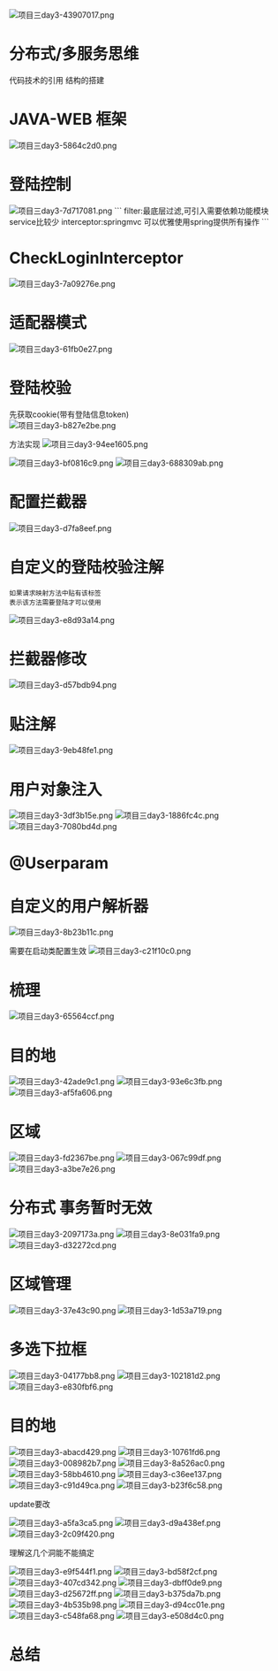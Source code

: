<img alt="项目三day3-43907017.png" src="assets/项目三day3-43907017.png" width="" height="" >

# 分布式/多服务思维
代码技术的引用
结构的搭建

# JAVA-WEB 框架
<img alt="项目三day3-5864c2d0.png" src="assets/项目三day3-5864c2d0.png" width="" height="" >

# 登陆控制
<img alt="项目三day3-7d717081.png" src="assets/项目三day3-7d717081.png" width="" height="" >
```
filter:最底层过滤,可引入需要依赖功能模块service比较少
interceptor:springmvc  可以优雅使用spring提供所有操作
```

# CheckLoginInterceptor
<img alt="项目三day3-7a09276e.png" src="assets/项目三day3-7a09276e.png" width="" height="" >

# 适配器模式
<img alt="项目三day3-61fb0e27.png" src="assets/项目三day3-61fb0e27.png" width="" height="" >

# 登陆校验
先获取cookie(带有登陆信息token)    
<img alt="项目三day3-b827e2be.png" src="assets/项目三day3-b827e2be.png" width="" height="" >

方法实现
<img alt="项目三day3-94ee1605.png" src="assets/项目三day3-94ee1605.png" width="" height="" >

<img alt="项目三day3-bf0816c9.png" src="assets/项目三day3-bf0816c9.png" width="" height="" >

<img alt="项目三day3-688309ab.png" src="assets/项目三day3-688309ab.png" width="" height="" >

# 配置拦截器
<img alt="项目三day3-d7fa8eef.png" src="assets/项目三day3-d7fa8eef.png" width="" height="" >

# 自定义的登陆校验注解
```
如果请求映射方法中贴有该标签
表示该方法需要登陆才可以使用
```
<img alt="项目三day3-e8d93a14.png" src="assets/项目三day3-e8d93a14.png" width="" height="" >

# 拦截器修改
<img alt="项目三day3-d57bdb94.png" src="assets/项目三day3-d57bdb94.png" width="" height="" >

# 贴注解
<img alt="项目三day3-9eb48fe1.png" src="assets/项目三day3-9eb48fe1.png" width="" height="" >

# 用户对象注入

<img alt="项目三day3-3df3b15e.png" src="assets/项目三day3-3df3b15e.png" width="" height="" >

<img alt="项目三day3-1886fc4c.png" src="assets/项目三day3-1886fc4c.png" width="" height="" >

<img alt="项目三day3-7080bd4d.png" src="assets/项目三day3-7080bd4d.png" width="" height="" >

# @Userparam
# 自定义的用户解析器
<img alt="项目三day3-8b23b11c.png" src="assets/项目三day3-8b23b11c.png" width="" height="" >

需要在启动类配置生效
<img alt="项目三day3-c21f10c0.png" src="assets/项目三day3-c21f10c0.png" width="" height="" >

# 梳理  
<img alt="项目三day3-65564ccf.png" src="assets/项目三day3-65564ccf.png" width="" height="" >

# 目的地
<img alt="项目三day3-42ade9c1.png" src="assets/项目三day3-42ade9c1.png" width="" height="" >

<img alt="项目三day3-93e6c3fb.png" src="assets/项目三day3-93e6c3fb.png" width="" height="" >

<img alt="项目三day3-af5fa606.png" src="assets/项目三day3-af5fa606.png" width="" height="" >

# 区域
<img alt="项目三day3-fd2367be.png" src="assets/项目三day3-fd2367be.png" width="" height="" >

<img alt="项目三day3-067c99df.png" src="assets/项目三day3-067c99df.png" width="" height="" >

<img alt="项目三day3-a3be7e26.png" src="assets/项目三day3-a3be7e26.png" width="" height="" >


# 分布式 事务暂时无效
<img alt="项目三day3-2097173a.png" src="assets/项目三day3-2097173a.png" width="" height="" >

<img alt="项目三day3-8e031fa9.png" src="assets/项目三day3-8e031fa9.png" width="" height="" >

<img alt="项目三day3-d32272cd.png" src="assets/项目三day3-d32272cd.png" width="" height="" >

# 区域管理
<img alt="项目三day3-37e43c90.png" src="assets/项目三day3-37e43c90.png" width="" height="" >

<img alt="项目三day3-1d53a719.png" src="assets/项目三day3-1d53a719.png" width="" height="" >

# 多选下拉框
<img alt="项目三day3-04177bb8.png" src="assets/项目三day3-04177bb8.png" width="" height="" >

<img alt="项目三day3-102181d2.png" src="assets/项目三day3-102181d2.png" width="" height="" >

<img alt="项目三day3-e830fbf6.png" src="assets/项目三day3-e830fbf6.png" width="" height="" >


# 目的地
<img alt="项目三day3-abacd429.png" src="assets/项目三day3-abacd429.png" width="" height="" >

<img alt="项目三day3-10761fd6.png" src="assets/项目三day3-10761fd6.png" width="" height="" >

<img alt="项目三day3-008982b7.png" src="assets/项目三day3-008982b7.png" width="" height="" >

<img alt="项目三day3-8a526ac0.png" src="assets/项目三day3-8a526ac0.png" width="" height="" >


<img alt="项目三day3-58bb4610.png" src="assets/项目三day3-58bb4610.png" width="" height="" >

<img alt="项目三day3-c36ee137.png" src="assets/项目三day3-c36ee137.png" width="" height="" >

<img alt="项目三day3-c91d49ca.png" src="assets/项目三day3-c91d49ca.png" width="" height="" >

<img alt="项目三day3-b23f6c58.png" src="assets/项目三day3-b23f6c58.png" width="" height="" >

update要改

<img alt="项目三day3-a5fa3ca5.png" src="assets/项目三day3-a5fa3ca5.png" width="" height="" >

<img alt="项目三day3-d9a438ef.png" src="assets/项目三day3-d9a438ef.png" width="" height="" >

<img alt="项目三day3-2c09f420.png" src="assets/项目三day3-2c09f420.png" width="" height="" >

理解这几个洞能不能搞定

<img alt="项目三day3-e9f544f1.png" src="assets/项目三day3-e9f544f1.png" width="" height="" >

<img alt="项目三day3-bd58f2cf.png" src="assets/项目三day3-bd58f2cf.png" width="" height="" >

<img alt="项目三day3-407cd342.png" src="assets/项目三day3-407cd342.png" width="" height="" >

<img alt="项目三day3-dbff0de9.png" src="assets/项目三day3-dbff0de9.png" width="" height="" >

<img alt="项目三day3-d25672ff.png" src="assets/项目三day3-d25672ff.png" width="" height="" >

<img alt="项目三day3-b375da7b.png" src="assets/项目三day3-b375da7b.png" width="" height="" >

<img alt="项目三day3-4b535b98.png" src="assets/项目三day3-4b535b98.png" width="" height="" >


<img alt="项目三day3-d94cc01e.png" src="assets/项目三day3-d94cc01e.png" width="" height="" >

<img alt="项目三day3-c548fa68.png" src="assets/项目三day3-c548fa68.png" width="" height="" >

<img alt="项目三day3-e508d4c0.png" src="assets/项目三day3-e508d4c0.png" width="" height="" >

# 总结
